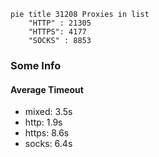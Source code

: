 
```mermaid
pie title 31208 Proxies in list
    "HTTP" : 21305
    "HTTPS": 4177
    "SOCKS" : 8853
```

### Some Info
#### Average Timeout

- mixed: 3.5s
- http: 1.9s
- https: 8.6s
- socks: 6.4s